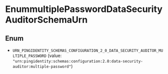

# EnummultiplePasswordDataSecurityAuditorSchemaUrn

## Enum


* `URN_PINGIDENTITY_SCHEMAS_CONFIGURATION_2_0_DATA_SECURITY_AUDITOR_MULTIPLE_PASSWORD` (value: `"urn:pingidentity:schemas:configuration:2.0:data-security-auditor:multiple-password"`)



